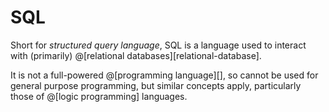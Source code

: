# SQL

Short for *structured query language*, SQL is a language used to interact
with (primarily) @[relational databases][relational-database].

It is not a full-powered @[programming language][], so cannot be used for general
purpose programming, but similar concepts apply, particularly those of @[logic programming]
languages.
